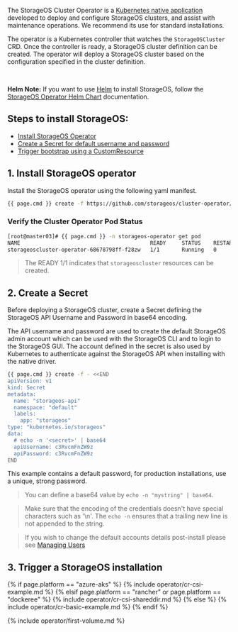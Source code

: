 The StorageOS Cluster Operator is a [Kubernetes native
application](https://kubernetes.io/docs/concepts/extend-kubernetes/extend-cluster/)
developed to deploy and configure StorageOS clusters, and assist with
maintenance operations. We recommend its use for standard installations.

The operator is a Kubernetes controller that watches the `StorageOSCluster`
CRD. Once the controller is ready, a StorageOS cluster definition can be
created. The operator will deploy a StorageOS cluster based on the
configuration specified in the cluster definition.

&nbsp;

**Helm Note:** If you want to use [Helm](https://helm.sh/docs/) to install StorageOS, follow
the [StorageOS Operator Helm
Chart](https://github.com/storageos/charts/tree/master/stable/storageos-operator#installing-the-chart)
documentation.


## __Steps to install StorageOS:__

- [Install StorageOS Operator](#1-install-storageos-operator)
- [Create a Secret for default username and password](#2-create-a-secret)
- [Trigger bootstrap using a CustomResource](#3-trigger-a-storageos-installation)

## 1. Install StorageOS operator

Install the StorageOS operator using the following yaml manifest.

```bash
{{ page.cmd }} create -f https://github.com/storageos/cluster-operator/releases/download/{{ site.latest_operator_version }}/storageos-operator.yaml
```


### Verify the Cluster Operator Pod Status

```bash
[root@master03]# {{ page.cmd }} -n storageos-operator get pod
NAME                                         READY     STATUS    RESTARTS   AGE
storageoscluster-operator-68678798ff-f28zw   1/1       Running   0          3m
```

> The READY 1/1 indicates that `storageoscluster` resources can be created.

## 2. Create a Secret

Before deploying a StorageOS cluster, create a Secret defining the StorageOS
API Username and Password in base64 encoding. 

The API username and password are used to create the default StorageOS admin
account which can be used with the StorageOS CLI and to login to the StorageOS
GUI. The account defined in the secret is also used by Kubernetes to
authenticate against the StorageOS API when installing with the native driver.

```bash
{{ page.cmd }} create -f - <<END
apiVersion: v1
kind: Secret
metadata:
  name: "storageos-api"
  namespace: "default"
  labels:
    app: "storageos"
type: "kubernetes.io/storageos"
data:
  # echo -n '<secret>' | base64
  apiUsername: c3RvcmFnZW9z
  apiPassword: c3RvcmFnZW9z
END
```

This example contains a default password, for production installations, use a
unique, strong password.

> You can define a base64 value by `echo -n "mystring" | base64`.

> Make sure that the encoding of the credentials doesn't have special characters such as '\n'.
> The `echo -n` ensures that a trailing new line is not appended to the string.

> If you wish to change the default accounts details post-install please see [Managing
> Users](/docs/operations/users#altering-the-storageos-api-account)

## 3. Trigger a StorageOS installation

{% if page.platform == "azure-aks" %}
{% include operator/cr-csi-example.md %}
{% elsif page.platform == "rancher" or page.platform == "dockeree" %}
{% include operator/cr-csi-shareddir.md %}
{% else %}
{% include operator/cr-basic-example.md %}
{% endif %}

{% include operator/first-volume.md %}
